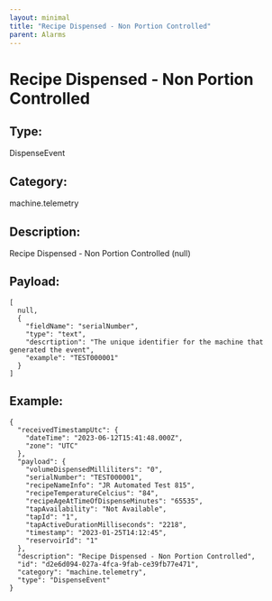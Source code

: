 ```yaml
---
layout: minimal
title: "Recipe Dispensed - Non Portion Controlled"
parent: Alarms
---
```


# Recipe Dispensed - Non Portion Controlled

## Type:

DispenseEvent

## Category:

machine.telemetry

## Description: 

Recipe Dispensed - Non Portion Controlled (null)

## Payload:

```
[
  null,
  {
    "fieldName": "serialNumber",
    "type": "text",
    "descrtiption": "The unique identifier for the machine that generated the event",
    "example": "TEST000001"
  }
]
```

## Example:

```
{
  "receivedTimestampUtc": {
    "dateTime": "2023-06-12T15:41:48.000Z",
    "zone": "UTC"
  },
  "payload": {
    "volumeDispensedMilliliters": "0",
    "serialNumber": "TEST000001",
    "recipeNameInfo": "JR Automated Test 815",
    "recipeTemperatureCelcius": "84",
    "recipeAgeAtTimeOfDispenseMinutes": "65535",
    "tapAvailability": "Not Available",
    "tapId": "1",
    "tapActiveDurationMilliseconds": "2218",
    "timestamp": "2023-01-25T14:12:45",
    "reservoirId": "1"
  },
  "description": "Recipe Dispensed - Non Portion Controlled",
  "id": "d2e6d094-027a-4fca-9fab-ce39fb77e471",
  "category": "machine.telemetry",
  "type": "DispenseEvent"
}
```
